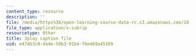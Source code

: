 ```yaml
---
content_type: resource
description: ''
file: /media/https%3A/open-learning-course-data-rc.s3.amazonaws.com/18-06sc-linear-algebra-fall-2011/e47db3c0da4e50b391b4f8e469a45169_2IdtqGM6KWU.vtt
file_type: application/x-subrip
resourcetype: Other
title: 3play caption file
uid: e47db3c0-da4e-50b3-91b4-f8e469a45169
---
```

